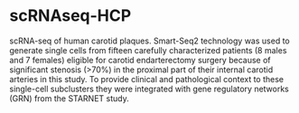 # scRNAseq-HCP
scRNA-seq of human carotid plaques.
Smart-Seq2 technology was used to generate single cells from fifteen carefully characterized patients (8 males and 7 females) eligible for carotid endarterectomy surgery because of significant stenosis (>70%) in the proximal part of their internal carotid arteries in this study. To provide clinical and pathological context to these single-cell subclusters they were integrated with gene regulatory networks (GRN) from the STARNET study.
